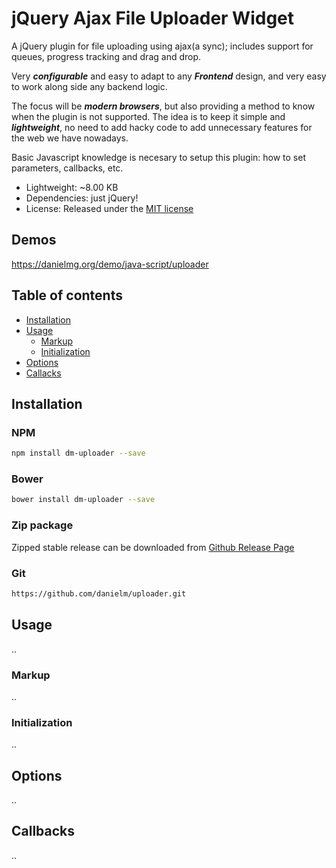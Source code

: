 # jQuery Ajax File Uploader Widget
A jQuery plugin for file uploading using ajax(a sync); includes support for queues, progress tracking and drag and drop.

Very ***configurable*** and easy to adapt to any ***Frontend*** design, and very easy to work along side any backend logic.

The focus will be ***modern browsers***, but also providing a method to know when the plugin is not supported. The idea is to keep it simple and ***lightweight***, no need to add hacky code to add unnecessary features for the web we have nowadays.

Basic Javascript knowledge is necesary to setup this plugin: how to set parameters, callbacks, etc.

- Lightweight: ~8.00 KB 
- Dependencies: just jQuery!
- License: Released under the [MIT license](https://opensource.org/licenses/MIT)

## Demos
https://danielmg.org/demo/java-script/uploader

## Table of contents

  * [Installation](#installation)
  * [Usage](#usage)
    * [Markup](#markup)
    * [Initialization](#initialization)
  * [Options](#options)
  * [Callacks](#callbacks)

## Installation

### NPM
````bash
npm install dm-uploader --save
````

### Bower
````bash
bower install dm-uploader --save
````

### Zip package
Zipped stable release can be downloaded from [Github Release Page](https://github.com/danielm/uploader/releases)

### Git
````bash
https://github.com/danielm/uploader.git
````

## Usage
..

### Markup
..

### Initialization
..

## Options
..

## Callbacks
..

